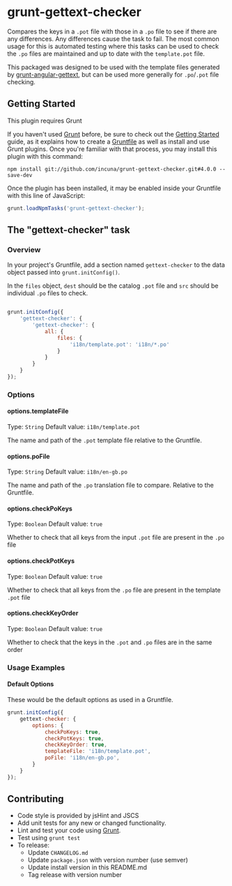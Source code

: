 # grunt-gettext-checker

Compares the keys in a `.pot` file with those in a `.po` file to see if there are any differences. Any 
differences cause the task to fail. The most common usage for this is automated testing where this
tasks can be used to check the `.po` files are maintained and up to date with the `template.pot` file.

This packaged was designed to be used with the template files generated by 
[grunt-angular-gettext](https://github.com/rubenv/grunt-angular-gettext), but can be used more generally
for `.po`/`.pot` file checking.

## Getting Started
This plugin requires Grunt

If you haven't used [Grunt](http://gruntjs.com/) before, be sure to check out the [Getting Started](http://gruntjs.com/getting-started) guide, as it explains how to create a [Gruntfile](http://gruntjs.com/sample-gruntfile) as well as install and use Grunt plugins. Once you're familiar with that process, you may install this plugin with this command:

```shell
npm install git://github.com/incuna/grunt-gettext-checker.git#4.0.0 --save-dev
```

Once the plugin has been installed, it may be enabled inside your Gruntfile with this line of JavaScript:

```js
grunt.loadNpmTasks('grunt-gettext-checker');
```

## The "gettext-checker" task

### Overview
In your project's Gruntfile, add a section named `gettext-checker` to the data object passed into `grunt.initConfig()`.

In the `files` object, `dest` should be the catalog `.pot` file and `src` should be individual `.po` files to check.


```js

grunt.initConfig({
    'gettext-checker': {
        'gettext-checker': {
            all: {
                files: {
                    'i18n/template.pot': 'i18n/*.po'
                }
            }
        }
    }
});
```

### Options

#### options.templateFile
Type: `String`
Default value: `i18n/template.pot`

The name and path of the `.pot` template file relative to the Gruntfile.

#### options.poFile
Type: `String`
Default value: `i18n/en-gb.po`

The name and path of the `.po` translation file to compare. Relative to the Gruntfile.

#### options.checkPoKeys
Type: `Boolean`
Default value: `true`

Whether to check that all keys from the input `.pot` file are present in the `.po` file

#### options.checkPotKeys
Type: `Boolean`
Default value: `true`

Whether to check that all keys from the `.po` file are present in the template `.pot` file

#### options.checkKeyOrder
Type: `Boolean`
Default value: `true`

Whether to check that the keys in the `.pot` and `.po` files are in the same order

### Usage Examples

#### Default Options
These would be the default options as used in a Gruntfile.

```js
grunt.initConfig({
    gettext-checker: {
        options: {
            checkPoKeys: true,
            checkPotKeys: true,
            checkKeyOrder: true,
            templateFile: 'i18n/template.pot',
            poFile: 'i18n/en-gb.po',
        }
    }
});
```
## Contributing
* Code style is provided by jsHint and JSCS
* Add unit tests for any new or changed functionality. 
* Lint and test your code using [Grunt](http://gruntjs.com/).
* Test using `grunt test`
* To release:
    * Update `CHANGELOG.md`
    * Update `package.json` with version number (use semver)
    * Update install version in this README.md
    * Tag release with version number
